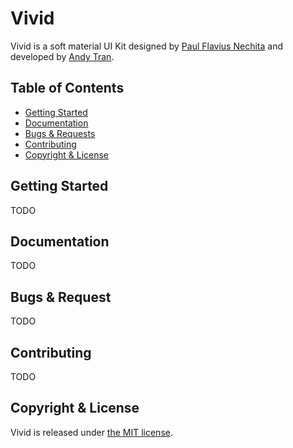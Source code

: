 # Vivid
Vivid is a soft material UI Kit designed by [Paul Flavius Nechita](https://dribbble.com/npaulflavius) and developed by [Andy Tran](http://andytran.me).

## Table of Contents
- [Getting Started](#getting-started)
- [Documentation](#documentation)
- [Bugs & Requests](#bugs--request)
- [Contributing](#contributing)
- [Copyright & License](#copyright--license)

## Getting Started
TODO

## Documentation
TODO

## Bugs & Request
TODO

## Contributing
TODO

## Copyright & License
Vivid is released under [the MIT license](https://github.com/andyhqtran/VividUI/blob/master/LICENSE).